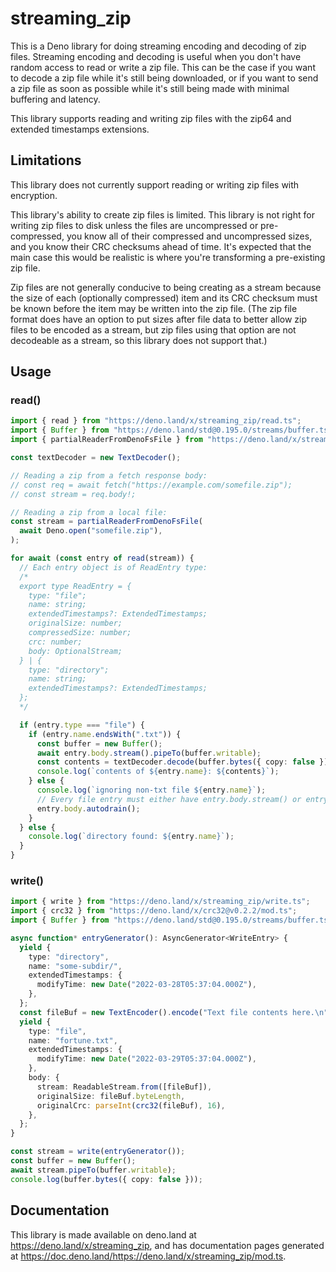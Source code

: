 # streaming_zip

This is a Deno library for doing streaming encoding and decoding of zip files.
Streaming encoding and decoding is useful when you don't have random access to
read or write a zip file. This can be the case if you want to decode a zip file
while it's still being downloaded, or if you want to send a zip file as soon as
possible while it's still being made with minimal buffering and latency.

This library supports reading and writing zip files with the zip64 and extended
timestamps extensions.

## Limitations

This library does not currently support reading or writing zip files with
encryption.

This library's ability to create zip files is limited. This library is not right
for writing zip files to disk unless the files are uncompressed or
pre-compressed, you know all of their compressed and uncompressed sizes, and you
know their CRC checksums ahead of time. It's expected that the main case this
would be realistic is where you're transforming a pre-existing zip file.

Zip files are not generally conducive to being creating as a stream because the
size of each (optionally compressed) item and its CRC checksum must be known
before the item may be written into the zip file. (The zip file format does have
an option to put sizes after file data to better allow zip files to be encoded
as a stream, but zip files using that option are not decodeable as a stream, so
this library does not support that.)

## Usage

### read()

```ts
import { read } from "https://deno.land/x/streaming_zip/read.ts";
import { Buffer } from "https://deno.land/std@0.195.0/streams/buffer.ts";
import { partialReaderFromDenoFsFile } from "https://deno.land/x/stream_slicing@v1.1.0/deno_helpers.ts";

const textDecoder = new TextDecoder();

// Reading a zip from a fetch response body:
// const req = await fetch("https://example.com/somefile.zip");
// const stream = req.body!;

// Reading a zip from a local file:
const stream = partialReaderFromDenoFsFile(
  await Deno.open("somefile.zip"),
);

for await (const entry of read(stream)) {
  // Each entry object is of ReadEntry type:
  /*
  export type ReadEntry = {
    type: "file";
    name: string;
    extendedTimestamps?: ExtendedTimestamps;
    originalSize: number;
    compressedSize: number;
    crc: number;
    body: OptionalStream;
  } | {
    type: "directory";
    name: string;
    extendedTimestamps?: ExtendedTimestamps;
  };
  */

  if (entry.type === "file") {
    if (entry.name.endsWith(".txt")) {
      const buffer = new Buffer();
      await entry.body.stream().pipeTo(buffer.writable);
      const contents = textDecoder.decode(buffer.bytes({ copy: false }));
      console.log(`contents of ${entry.name}: ${contents}`);
    } else {
      console.log(`ignoring non-txt file ${entry.name}`);
      // Every file entry must either have entry.body.stream() or entry.body.autodrain() called.
      entry.body.autodrain();
    }
  } else {
    console.log(`directory found: ${entry.name}`);
  }
}
```

### write()

```ts
import { write } from "https://deno.land/x/streaming_zip/write.ts";
import { crc32 } from "https://deno.land/x/crc32@v0.2.2/mod.ts";
import { Buffer } from "https://deno.land/std@0.195.0/streams/buffer.ts";

async function* entryGenerator(): AsyncGenerator<WriteEntry> {
  yield {
    type: "directory",
    name: "some-subdir/",
    extendedTimestamps: {
      modifyTime: new Date("2022-03-28T05:37:04.000Z"),
    },
  };
  const fileBuf = new TextEncoder().encode("Text file contents here.\n");
  yield {
    type: "file",
    name: "fortune.txt",
    extendedTimestamps: {
      modifyTime: new Date("2022-03-29T05:37:04.000Z"),
    },
    body: {
      stream: ReadableStream.from([fileBuf]),
      originalSize: fileBuf.byteLength,
      originalCrc: parseInt(crc32(fileBuf), 16),
    },
  };
}

const stream = write(entryGenerator());
const buffer = new Buffer();
await stream.pipeTo(buffer.writable);
console.log(buffer.bytes({ copy: false }));
```

## Documentation

This library is made available on deno.land at
https://deno.land/x/streaming_zip, and has documentation pages generated at
https://doc.deno.land/https://deno.land/x/streaming_zip/mod.ts.
